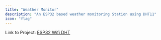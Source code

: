 ```yaml
---
title: "Weather Monitor"
description: "An ESP32 based weather monitoring Station using DHT11"
icon: "flag"
---
```



Link to Project: [ESP32 Wifi DHT](https://github.com/DhruvaG2000/ESP32_wifiDHT11)